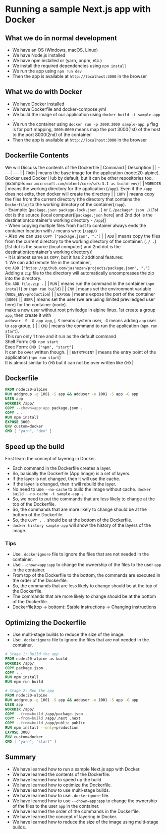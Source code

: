 # Running a sample Next.js app with Docker

## What we do in normal development
- We have an OS (Windows, macOS, Linux)
- We have Node.js installed
- We have npm installed or (yarn, pnpm, etc.)
- We install the required dependencies using `npm install`
- We run the app using `npm run dev`
- Then the app is available at `http://localhost:3000` in the browser

## What we do with Docker
- We have Docker installed
- We have Dockerfile and docker-compose.yml
- We build the image of our application using `docker build -t sample-app .`
- We run the container using `docker run -p 3000:3000 sample-app`. `p` flag is for port mapping, `3000:8000` means map the port 3000(1st) of the host to the port 8000(2nd) of the container.
- Then the app is available at `http://localhost:3000` in the browser

## Dockerfile Contents
We will Discuss the contents of the Dockerfile
| Command | Description |
| --- | --- |
| `FROM` | means the base image for the application (node:20-alpine). Docker used Docker Hub by default, but it can be other repositories too. (example: `mcr.microsoft.com/dotnet/core/sdk:3.1 as build-env`) |
| `WORKDIR` | means the working directory for the application (`/app`). Even if the `/app` does not exits, then docker will create the directory |
| `COPY` | means copy the files from the current directory (the directory that contains the `Dockerfile`) to the working directory of the container(`/app`). <br> - Example: (`package.json package-lock.json .`) or (`./package*.json .`) [1st dot is the source (local computer)[`package.json` here] and 2nd dot is the destination(container's working directory - `/app`)] <br> - When copying multiple files from host to container always ends the container location with `/` means write (`/app/`) <br> - Also we can use `COPY ["package.json", "."]` |
| `ADD` | means copy the files from the current directory to the working directory of the container. (`./ .`) [1st dot is the source (local computer) and 2nd dot is the destination(container's working directory)] <br> - It is almost same as `COPY`, but it has 2 addtional features: <br> 1. We can add remote file in the container, <br> ex: `ADD ["https://github.com/jashezan/projects/package.json", "."]` <br> Adding a `zip` file to the directory will automatically uncompresses the zip into the directory. <br> Ex: `ADD file.zip .` | 
| `RUN` | means run the command in the container (`npm install`) or (`npm run build`) |
| `ENV` | means set the environment variable (`NODE_ENV=production`) |
| `EXPOSE` | means expose the port of the container (`3000`) |
| `USER` | means set the user (we are using limited previledged user here) for the container (node). <br> make a new user without root priviledge in alpine linux. 1st create a group `app`, then create it with <br> `adduser -S -G app app`, [`-S` means system user, `-G` means adding `app` user to `app` group, ] |
| `CMD` | means the command to run the application (`npm run start`). <br> This run only 1 time and it run as the default command <br> Shell Form: `CMD npm start` <br> Exec Form: `CMD ["npm", "start"]` <br> It can be over written though. |
| `ENTRYPOINT` | means the entry point of the application (`npm run start`) <br> It is almost similar to `CMD` but it can not be over written like `CMD` |

## Dockerfile
```Dockerfile
FROM node:20-alpine
RUN addgroup -g 1001 -S app && adduser -u 1001 -S app -G app
USER app
WORKDIR /app/
COPY --chown=app:app package.json .
COPY . .
RUN npm install
EXPOSE 3000
ENV custom=docker
CMD [ "yarn", "dev" ]
```

## Speed up the build
First learn the concept of layering in Docker. 
- Each command in the Dockerfile creates a layer. 
- So, basically the Dockerfile (App Image) is a set of layers.
- If the layer is not changed, then it will use the cache. 
- If the layer is changed, then it will rebuild the layer. 
- No need to use `--no-cache` to build the image without cache. `docker build --no-cache -t sample-app .`
- So, we need to put the commands that are less likely to change at the top of the Dockerfile. 
- So, the commands that are more likely to change should be at the bottom of the Dockerfile. 
- So, the `COPY . .` should be at the bottom of the Dockerfile.
- `docker history sample-app` will show the history of the layers of the image.

### Tips
- Use `.dockerignore` file to ignore the files that are not needed in the container.
- Use `--chown=app:app` to change the ownership of the files to the user `app` in the container.
- From top of the Dockerfile to the bottom, the commands are executed in the order of the Dockerfile.
- So, the commands that are less likely to change should be at the top of the Dockerfile.
- The commands that are more likely to change should be at the bottom of the Dockerfile.
- Dockerfile(top -> bottom): Stable instructions -> Changing instructions

## Optimizing the Dockerfile
- Use multi-stage builds to reduce the size of the image.
- Use `.dockerignore` file to ignore the files that are not needed in the container.

```Dockerfile
# Stage 1: Build the app
FROM node:20-alpine as build
WORKDIR /app/
COPY package.json .
COPY . .
RUN npm install
RUN npm run build

# Stage 2: Run the app
FROM node:20-alpine
RUN addgroup -g 1001 -S app && adduser -u 1001 -S app -G app
USER app
WORKDIR /app/
COPY --from=build /app/package.json .
COPY --from=build /app/.next .next
COPY --from=build /app/public public
RUN npm install --only=production
EXPOSE 3000
ENV custom=docker
CMD [ "yarn", "start" ]
```

## Summary
- We have learned how to run a sample Next.js app with Docker.
- We have learned the contents of the Dockerfile.
- We have learned how to speed up the build.
- We have learned how to optimize the Dockerfile.
- We have learned how to use multi-stage builds.
- We have learned how to use `.dockerignore` file.
- We have learned how to use `--chown=app:app` to change the ownership of the files to the user `app` in the container.
- We have learned the order of the commands in the Dockerfile.
- We have learned the concept of layering in Docker.
- We have learned how to reduce the size of the image using multi-stage builds.
